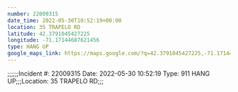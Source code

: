 ```yaml
---
number: 22009315
date_time: 2022-05-30T10:52:19+00:00
location: 35 TRAPELO RD
latitude: 42.3791045427225
longitude: -71.17144687621456
type: HANG UP
google_maps_link: https://maps.google.com/?q=42.3791045427225,-71.17144687621456
---
```


;;;;;;Incident #: 22009315   Date: 2022-05-30 10:52:19   Type: 911 HANG UP;;;Location: 35 TRAPELO RD;;;
